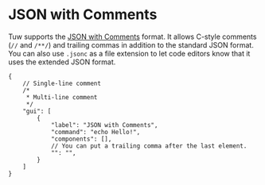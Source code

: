 # JSON with Comments

Tuw supports the [JSON with Comments](https://code.visualstudio.com/docs/languages/json#_json-with-comments) format. It allows C-style comments (`//` and `/**/`) and trailing commas in addition to the standard JSON format. You can also use `.jsonc` as a file extension to let code editors know that it uses the extended JSON format.  

```jsonc
{
    // Single-line comment
    /*
     * Multi-line comment
     */
    "gui": [
        {
            "label": "JSON with Comments",
            "command": "echo Hello!",
            "components": [],
            // You can put a trailing comma after the last element.
            "": "",
        }
    ]
}
```
